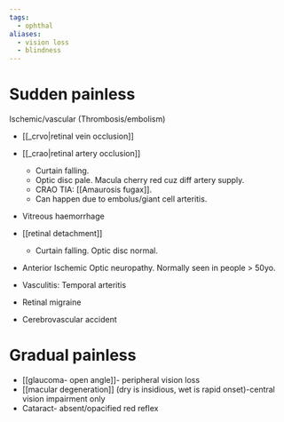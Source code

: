 ```yaml
---
tags:
  - ophthal
aliases:
  - vision loss
  - blindness
---
```

# Sudden painless
Ischemic/vascular (Thrombosis/embolism)
- [[_crvo|retinal vein occlusion]]
- [[_crao|retinal artery occlusion]]
	- Curtain falling.
	- Optic disc pale. Macula cherry red cuz diff artery supply.
	- CRAO TIA: [[Amaurosis fugax]].
	- Can happen due to embolus/giant cell arteritis.
- Vitreous haemorrhage
- [[retinal detachment]]
	- Curtain falling. Optic disc normal.

- Anterior Ischemic Optic neuropathy. Normally seen in people > 50yo.
- Vasculitis: Temporal arteritis
- Retinal migraine
- Cerebrovascular accident
# Gradual painless
- [[glaucoma- open angle]]- peripheral vision loss
- [[macular degeneration]] (dry is insidious, wet is rapid onset)-central vision impairment only
- Cataract- absent/opacified red reflex